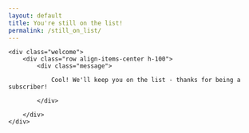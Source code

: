 ```yaml
---
layout: default
title: You're still on the list!
permalink: /still_on_list/
---
```


<div class='index'>

	<div class="welcome">
		<div class="row align-items-center h-100">
			<div class="message">

				Cool! We'll keep you on the list - thanks for being a subscriber!

			</div>

		</div>
	</div>

</div>
